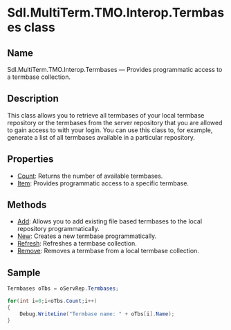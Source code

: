 # Sdl.MultiTerm.TMO.Interop.Termbases class

## Name

Sdl.MultiTerm.TMO.Interop.Termbases —          Provides programmatic access to a termbase collection.

## Description

This class allows you to retrieve all termbases of your local termbase repository or the termbases from the server repository that you are allowed to gain access to with your login. You can use this class to, for example, generate a list of all termbases available in a particular repository.

## Properties
* [Count](Sdl.MultiTerm.TMO.Interop.Termbases.Count.md): Returns the number of available termbases.
* [Item](Sdl.MultiTerm.TMO.Interop.Termbases.Item.md): Provides programmatic access to a specific termbase.

## Methods

* [Add](Sdl.MultiTerm.TMO.Interop.Termbases.Add.md): Allows you to add existing file based termbases to the local repository programmatically.
* [New](Sdl.MultiTerm.TMO.Interop.Termbases.New.md): Creates a new termbase programmatically.
* [Refresh](Sdl.MultiTerm.TMO.Interop.Termbases.Refresh.md): Refreshes a termbase collection.
* [Remove](Sdl.MultiTerm.TMO.Interop.Termbases.Remove.md): Removes a termbase from a local termbase collection.


## Sample


```cs
Termbases oTbs = oServRep.Termbases;

for(int i=0;i<oTbs.Count;i++)
{
   	Debug.WriteLine("Termbase name: " + oTbs[i].Name);
}
```
